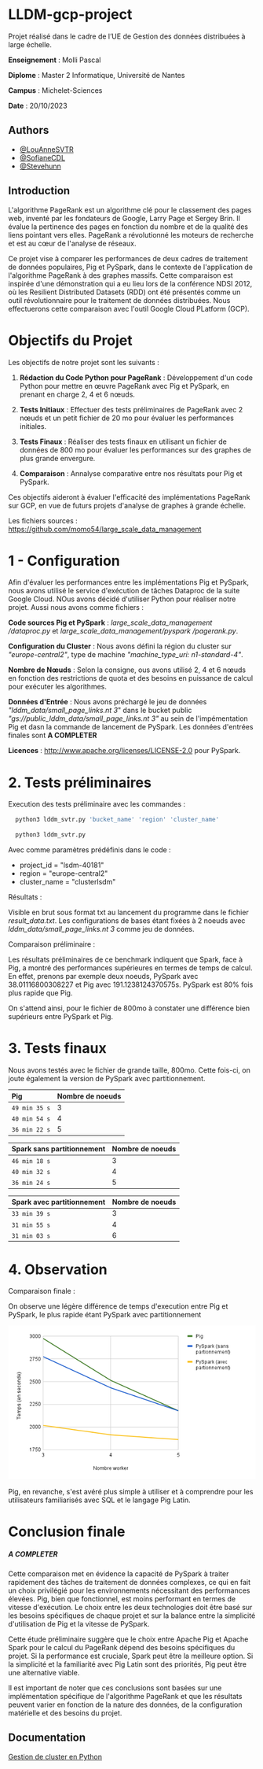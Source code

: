 # LLDM-gcp-project


Projet réalisé dans le cadre de l’UE de Gestion des données distribuées à large échelle.

**Enseignement** : Molli Pascal

**Diplome** : Master 2 Informatique, Université de Nantes

**Campus** : Michelet-Sciences

**Date** : 20/10/2023



## Authors

- [@LouAnneSVTR](https://www.github.com/LouAnneSVTR)
- [@SofianeCDL](https://www.github.com/LouAnneSVTR](https://github.com/SofianeCDL))
- [@Stevehunn](https://www.github.com/Stevehunn)


## Introduction

L'algorithme PageRank est un algorithme clé pour le classement des pages web, inventé par les fondateurs de Google, Larry Page et Sergey Brin. Il évalue la pertinence des pages en fonction du nombre et de la qualité des liens pointant vers elles. PageRank a révolutionné les moteurs de recherche et est au cœur de l'analyse de réseaux.

Ce projet vise à  comparer les performances de deux cadres de traitement de données populaires, Pig et PySpark, dans le contexte de l'application de l'algorithme PageRank à des graphes massifs. Cette comparaison est inspirée d'une démonstration qui a eu lieu lors de la conférence NDSI 2012, où les Resilient Distributed Datasets (RDD) ont été présentés comme un outil révolutionnaire pour le traitement de données distribuées.
Nous effectuerons cette comparaison avec l'outil Google Cloud PLatform (GCP).


# Objectifs du Projet
Les objectifs de notre projet sont les suivants :

1. **Rédaction du Code Python pour PageRank** : Développement d'un code Python pour mettre en œuvre PageRank avec Pig et PySpark, en prenant en charge 2, 4 et 6 nœuds.

2. **Tests Initiaux** : Effectuer des tests préliminaires de PageRank avec 2 nœuds et un petit fichier de 20 mo pour évaluer les performances initiales.

3. **Tests Finaux** : Réaliser des tests finaux en utilisant un fichier de données de 800 mo pour évaluer les performances sur des graphes de plus grande envergure.

4. **Comparaison** : Annalyse comparative entre nos résultats pour Pig et PySpark.

Ces objectifs aideront à évaluer l'efficacité des implémentations PageRank sur GCP, en vue de futurs projets d'analyse de graphes à grande échelle.

Les fichiers sources : https://github.com/momo54/large_scale_data_management

# 1 - Configuration

Afin d'évaluer les performances entre les implémentations Pig et PySpark, nous avons utilisé le service d'exécution de tâches Dataproc de la suite Google Cloud. NOus avons décidé d'utiliser Python pour réaliser notre projet. Aussi nous avons comme fichiers : 

**Code sources Pig et PySpark** : *large_scale_data_management
/dataproc.py* et *large_scale_data_management/pyspark
/pagerank.py*.

**Configuration du Cluster** : Nous avons défini la région du cluster sur *"europe-central2"*, type de machine *"machine_type_uri: n1-standard-4"*.

**Nombre de Nœuds** : Selon la consigne, ous avons utilisé 2, 4 et 6 nœuds en fonction des restrictions de quota et des besoins en puissance de calcul pour exécuter les algorithmes.

**Données d'Entrée** : Nous avons préchargé le jeu de données *"lddm_data/small_page_links.nt 3*" dans le bucket public *"gs://public_lddm_data/small_page_links.nt 3"* au sein de l'impémentation Pig et dasn la commande de lancement de PySpark.
Les données d'entrées finales sont **A COMPLETER**

**Licences** : http://www.apache.org/licenses/LICENSE-2.0 pour PySpark.


# 2. Tests préliminaires
Execution des tests préliminaire avec les commandes :

```bash
  python3 lddm_svtr.py 'bucket_name' 'region' 'cluster_name'
```

```bash
  python3 lddm_svtr.py
```
Avec comme paramètres prédéfinis dans le code : 
- project_id   = "lsdm-40181"
- region       = "europe-central2"
- cluster_name = "clusterlsdm"

Résultats : 

Visible en brut sous format txt au lancement du programme dans le fichier *result_data.txt*. 
Les configurations de bases étant fixées à 2 noeuds avec *lddm_data/small_page_links.nt 3* comme jeu de données. 


Comparaison préliminaire : 

Les résultats préliminaires de ce benchmark indiquent que Spark, face à Pig, a montré des performances supérieures en termes de temps de calcul.
En effet, prenons par exemple deux noeuds, PySpark avec 38.01116800308227	et Pig avec 191.1238124370575s. PySpark est 80% fois plus rapide que Pig. 

On s'attend ainsi, pour le fichier de 800mo à constater une différence bien supérieurs entre PySpark et Pig.



# 3. Tests finaux

Nous avons testés avec le fichier de grande taille, 800mo. Cette fois-ci, on joute également la version de PySpark avec partitionnement.

| Pig | Nombre de noeuds |   
| :-------- | :------------------------- |
| `49 min 35 s` | 3 | 
| `40 min 54 s` | 4 | 
| `36 min 22 s` | 5 | 

| Spark sans partitionnement| Nombre de noeuds      
| :------- | :------------------------- | 
| `46 min 18 s` |3 | 
| `40 min 32 s` |4 |
| `36 min 24 s` |5 |

| Spark avec partitionnement| Nombre de noeuds      
| :------- | :------------------------- | 
| `33 min 39 s `  |3 |
| `31 min 55 s`   |4 |
| `31 min 03 s`   |6 |


# 4. Observation


Comparaison finale : 

On observe une légère différence de temps d'execution entre Pig et PySpark, le plus rapide étant PySpark avec partitionnement 

![alt text](https://github.com/SofianeCDL/ProjetPageRank/blob/main/Graph.png)

Pig, en revanche, s'est avéré plus simple à utiliser et à comprendre pour les utilisateurs familiarisés avec SQL et le langage Pig Latin.


# Conclusion finale 

##### **A COMPLETER**

Cette comparaison met en évidence la capacité de PySpark à traiter rapidement des tâches de traitement de données complexes, ce qui en fait un choix privilégié pour les environnements nécessitant des performances élevées. Pig, bien que fonctionnel, est moins performant en termes de vitesse d'exécution. Le choix entre les deux technologies doit être basé sur les besoins spécifiques de chaque projet et sur la balance entre la simplicité d'utilisation de Pig et la vitesse de PySpark.


Cette étude préliminaire suggère que le choix entre Apache Pig et Apache Spark pour le calcul du PageRank dépend des besoins spécifiques du projet. Si la performance est cruciale, Spark peut être la meilleure option. Si la simplicité et la familiarité avec Pig Latin sont des priorités, Pig peut être une alternative viable.

Il est important de noter que ces conclusions sont basées sur une implémentation spécifique de l'algorithme PageRank et que les résultats peuvent varier en fonction de la nature des données, de la configuration matérielle et des besoins du projet.




## Documentation

[Gestion de cluster en Python](https://cloud.google.com/dataproc/docs/tutorials/python-library-example?hl=fr)

